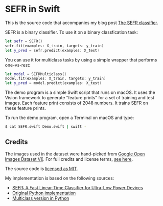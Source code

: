 # SEFR in Swift

This is the source code that accompanies my blog post [The SEFR classifier](https://machinethink.net/blog/sefr-classifier-in-swift/).

SEFR is a binary classifier. To use it on a binary classfication task:

```swift
let sefr = SEFR()
sefr.fit(examples: X_train, targets: y_train)
let y_pred = sefr.predict(examples: X_test)
```

You can use it for multiclass tasks by using a simple wrapper that performs one-vs-rest:

```swift
let model = SEFRMulticlass()
model.fit(examples: X_train, targets: y_train)
let y_pred = model.predict(examples: X_test)
```

The demo program is a simple Swift script that runs on macOS. It uses the Vision framework to generate "feature prints" for a set of training and test images. Each feature print consists of 2048 numbers. It trains SEFR on these feature prints.

To run the demo program, open a Terminal on macOS and type:

```bash
$ cat SEFR.swift Demo.swift | swift -
```

## Credits

The images used in the dataset were hand-picked from [Google Open Images Dataset V6](https://storage.googleapis.com/openimages/web/index.html). For full credits and license terms, [see here](Image%20Credits.txt).

The source code is [licensed as MIT](LICENSE).

My implementation is based on the following sources:

- [SEFR: A Fast Linear-Time Classifier for Ultra-Low Power Devices](https://arxiv.org/abs/2006.04620)
- [Original Python implementation](https://github.com/sefr-classifier/sefr)
- [Multiclass version in Python](https://github.com/alankrantas/sefr_multiclass_classifier)
